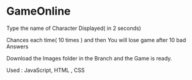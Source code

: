 # GameOnline
Type the name of Character Displayed( in 2 seconds)

Chances each time( 10 times ) and then You will lose game after 10 bad Answers

Download the Images folder in the Branch and the Game is ready.

Used : JavaScript, HTML , CSS
